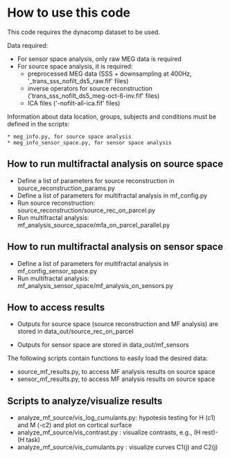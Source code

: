 How to use this code
=====================

This code requires the dynacomp dataset to be used.


Data required:

* For sensor space analysis, only raw MEG data is required 
* For source space analysis, it is required:
    * preprocessed MEG data (SSS + downsampling at 400Hz, '_trans_sss_nofilt_ds5_raw.fif' files)
    * inverse operators for source reconstruction ('trans_sss_nofilt_ds5_meg-oct-6-inv.fif' files)
    * ICA files ('-nofilt-all-ica.fif' files)


Information about data location, groups, subjects and conditions must be defined in the scripts:

    * meg_info.py, for source space analysis
    * meg_info_sensor_space.py, for sensor space analysis


## How to run multifractal analysis on source space ##

* Define a list of parameters for source reconstruction in source_reconstruction_params.py
* Define a list of parameters for multifractal analysis in mf_config.py
* Run source reconstruction: source_reconstruction/source_rec_on_parcel.py
* Run multifractal analysis: mf_analysis_source_space/mfa_on_parcel_parallel.py


## How to run multifractal analysis on sensor space ##

* Define a list of parameters for multifractal analysis in mf_config_sensor_space.py
* Run multifractal analysis: mf_analysis_sensor_space/mf_analysis_on_sensors.py


## How to access results ##

* Outputs for source space (source reconstruction and MF analysis) are stored in data_out/source_rec_on_parcel

* Outputs for sensor space are stored in data_out/mf_sensors


The following scripts contain functions to easily load the desired data:

* source_mf_results.py, to access MF analysis results on source space
* sensor_mf_results.py, to access MF analysis results on source space


## Scripts to analyze/visualize results ##

* analyze_mf_source/vis_log_cumulants.py:  hypotesis testing for H (c1) and M (-c2) and plot on cortical surface 
* analyze_mf_source/vis_contrast.py     :  visualize contrasts, e.g., (H rest)- (H task)
* analyze_mf_source/vis_cumulants.py    :  visualize curves C1(j) and C2(j)


